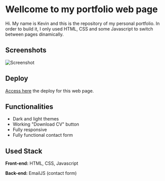 # Wellcome to my portfolio web page

Hi. My name is Kevin and this is the repository of my personal portfolio. In order to build it, I only used HTML, CSS and some Javascript to switch between pages dinamically.

## Screenshots

![Screenshot](./img/portfolio-print.png)

## Deploy

[Access here](https://keuwey.github.io/portfolio/) the deploy for this web page.

## Functionalities

- Dark and light themes
- Working "Download CV" button
- Fully responsive
- Fully functional contact form

## Used Stack

**Front-end:** HTML, CSS, Javascript

**Back-end:** EmailJS (contact form)
